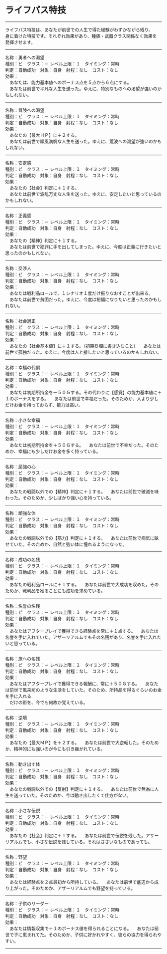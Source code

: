 # ライフパス特技

---
ライフパス特技は、あなたが前世での人生で得た経験がわずかながら残り、  
身に着けた特技です。それぞれ効果があり、種族・武器クラス関係なく効果を  
発揮させます。

---

名称：勇者への渇望  
種別：ビ　クラス：－  レベル上限：１　タイミング：常時  
判定：自動成功　対象：自身　射程：なし　コスト：なし  
効果：  
　あなたは、能力基本値へのボーナス点を５点から６点にする。  
　あなたは前世で平凡な人生を送った。ゆえに、特別なものへの渇望が強いのかもしれない。

---

名称：冒険への渇望  
種別：ビ　クラス：－  レベル上限：１　タイミング：常時  
判定：自動成功　対象：自身　射程：なし　コスト：なし  
効果：  
　あなたの【最大ＨＰ】に＋２する。  
　あなたは前世で順風満帆な人生を送った。ゆえに、荒波への渇望が強いのかもしれない。

---

名称：安定感  
種別：ビ　クラス：－  レベル上限：１　タイミング：常時  
判定：自動成功　対象：自身　射程：なし　コスト：なし  
効果：  
　あなたの【社会】判定に＋１する。  
　あなたは前世で波乱万丈な人生を送った。ゆえに、安定したいと思っているのかもしれない。

---

名称：正義感  
種別：ビ　クラス：－  レベル上限：１　タイミング：常時  
判定：自動成功　対象：自身　射程：なし　コスト：なし  
効果：  
　あなたの【精神】判定に＋１する。  
　あなたは前世で犯罪に手を出してしまった。ゆえに、今度は正義に行きたいと思ったのかもしれない。

---

名称：交渉人  
種別：ビ　クラス：－  レベル上限：１　タイミング：常時  
判定：自動成功　対象：自身　射程：なし　コスト：なし  
効果：  
　あなたは戦利品ロールで、１シナリオ１度だけ振りなおすことが出来る。  
　あなたは前世で貧困だった。ゆえに、今度は裕福になりたいと思ったのかもしれない。

---

名称：社会適正  
種別：ビ　クラス：－  レベル上限：１　タイミング：常時  
判定：自動成功　対象：自身　射程：なし　コスト：なし  
効果：  
　あなたの【社会基本値】に＋１する。（初期Ｂ欄に書き込むこと）
　あなたは前世で孤独だった。ゆえに、今度は人と接したいと思っているのかもしれない。

---

名称：幸福の代償  
種別：ビ　クラス：－  レベル上限：１　タイミング：常時  
判定：自動成功　対象：自身　射程：なし　コスト：なし  
効果：  
　あなたは初期所持金をー５０Ｇする。その代わりに【感覚】の能力基本値に＋１のボーナスをする。
　あなたは前世で幸福だった。そのためか、人より少しだけお金を持っておらず、能力は高い。

---

名称：小さな幸福  
種別：ビ　クラス：－  レベル上限：１　タイミング：常時  
判定：自動成功　対象：自身　射程：なし　コスト：なし  
効果：  
　あなたは初期所持金を＋５０Ｇする。
　あなたは前世で不幸だった。そのためか、幸福にも少しだけお金を多く持っている。

---

名称：屈強の心  
種別：ビ　クラス：－  レベル上限：１　タイミング：常時  
判定：自動成功　対象：自身　射程：なし　コスト：なし  
効果：  
　あなたの戦闘以外での【精神】判定に＋１する。
　あなたは前世で破滅を味わった。そのためか、少しばかり強い心を持っている。

---

名称：頑強な体  
種別：ビ　クラス：－  レベル上限：１　タイミング：常時  
判定：自動成功　対象：自身　射程：なし　コスト：なし  
効果：  
　あなたの戦闘以外での【筋力】判定に＋１する。
　あなたは前世で病気に臥せていた。そのためか、自然と強い体に憧れるようになった。

---

名称：成功の名残  
種別：ビ　クラス：－  レベル上限：１　タイミング：常時  
判定：自動成功　対象：自身　射程：なし　コスト：なし  
効果：  
　あなたの戦利品ロールに＋１する。
　あなたは前世で大成功を収めた。そのためか、戦利品を獲ることにも成功を求めている。

---

名称：名誉の名残  
種別：ビ　クラス：－  レベル上限：１　タイミング：常時  
判定：自動成功　対象：自身　射程：なし　コスト：なし  
効果：  
　あなたはアフタープレイで獲得できる経験点を常に＋１点する。
　あなたは名誉を手に入れていた。アザーリアルムでもその名残があり、名誉を手に入れたいと思っている。

---

名称：旅への名残  
種別：ビ　クラス：－  レベル上限：１　タイミング：常時  
判定：自動成功　対象：自身　射程：なし　コスト：なし  
効果：  
　あなたはアフタープレイで獲得できる報酬に、常に＋５０Ｇする。
　あなたは前世で風来坊のような生活をしていた。そのため、所持品を得るぐらいのお金を手に入れる  
　だけの術を、今でも何故か覚えている。

---

名称：逆境  
種別：ビ　クラス：－  レベル上限：１　タイミング：常時  
判定：自動成功　対象：自身　射程：なし　コスト：なし  
効果：  
　あなたの【最大ＭＰ】を＋２する。
　あなたは前世で大逆転した。そのためか、精神的にも強いのが今にも引き継がれている。

---

名称：動き出す体  
種別：ビ　クラス：－  レベル上限：１　タイミング：常時  
判定：自動成功　対象：自身　射程：なし　コスト：なし  
効果：  
　あなたの戦闘以外での【反射】判定に＋１する。
　あなたは前世で無為に人生を送っていた。そのためか、今は動き出したくて仕方がない。

---

名称：小さな伝説  
種別：ビ　クラス：－  レベル上限：１　タイミング：常時  
判定：自動成功　対象：自身　射程：なし　コスト：なし  
効果：  
　あなたの【社会】判定に＋１する。
　あなたは前世で伝説を残した。アザーリアルムでも、小さな伝説を残している。それはささいなものであっても。

---

名称：野望  
種別：ビ　クラス：－  レベル上限：１　タイミング：常時  
判定：自動成功　対象：自身　射程：なし　コスト：なし  
効果：  
　あなたは経験点を２点最初から所持している。
　あなたは前世で底辺から成り上がった。そのためか、アザーリアルムでも野望を持っている。

---

名称：子供のリーダー  
種別：ビ　クラス：－  レベル上限：１　タイミング：常時  
判定：自動成功　対象：自身　射程：なし　コスト：なし  
効果：  
　あなたは情報収集で＋１のボーナス値を得られることになる。
　あなたは前世で子に恵まれてた。そのためか、子供に好かれやすく、彼らの協力を得られやすい。

---
